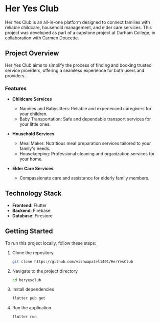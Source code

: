 # Her Yes Club

Her Yes Club is an all-in-one platform designed to connect families with reliable childcare, household management, and elder care services. This project was developed as part of a capstone project at Durham College, in collaboration with Carmen Doucette.

## Project Overview

Her Yes Club aims to simplify the process of finding and booking trusted service providers, offering a seamless experience for both users and providers.

### Features

- **Childcare Services**
  - Nannies and Babysitters: Reliable and experienced caregivers for your children.
  - Baby Transportation: Safe and dependable transport services for your little ones.

- **Household Services**
  - Meal Maker: Nutritious meal preparation services tailored to your family's needs.
  - Housekeeping: Professional cleaning and organization services for your home.

- **Elder Care Services**
  - Compassionate care and assistance for elderly family members.

## Technology Stack

- **Frontend**: Flutter
- **Backend**: Firebase
- **Database**: Firestore

## Getting Started

To run this project locally, follow these steps:

1. Clone the repository
   ```bash
   git clone https://github.com/vishwapatel1401/HerYesClub
2. Navigate to the project directory
   ```bash
   cd heryesclub
3. Install dependencies
   ```bash
   flutter pub get
4. Run the application
   ```bash
   flutter run

